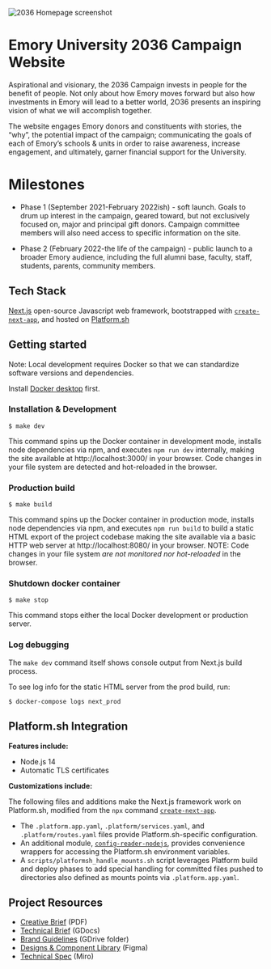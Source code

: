 ![2036 Homepage screenshot](https://i.imgur.com/Nq9CHb1.jpeg)

# Emory University 2036 Campaign Website

Aspirational and visionary, the 2036 Campaign invests in people for the
benefit of people. Not only about how Emory moves forward but also how
investments in Emory will lead to a better world, 2O36 presents an inspiring
vision of what we will accomplish together.

The website engages Emory donors and constituents with stories, the “why”, the
potential impact of the campaign; communicating the goals of each of Emory’s
schools & units in order to raise awareness, increase engagement, and ultimately,
garner financial support for the University.


# Milestones

* Phase 1 (September 2021-February 2022ish) - soft launch. Goals to drum up
  interest in the campaign, geared toward, but not exclusively focused on, major
  and principal gift donors. Campaign committee members will also need access
  to specific information on the site.

* Phase 2 (February 2022-the life of the campaign) - public launch to a broader
  Emory audience, including the full alumni base, faculty, staff, students,
  parents, community members.

## Tech Stack

[Next.js](https://nextjs.org/) open-source Javascript web framework, bootstrapped
with [`create-next-app`][create-next-app], and hosted on [Platform.sh][platform-sh]

## Getting started

Note: Local development requires Docker so that we can standardize software
versions and dependencies.

Install [Docker desktop](https://docker.com/products/docker-desktop) first.

### Installation & Development

    $ make dev

This command spins up the Docker container in development mode, installs node
dependencies via npm, and executes `npm run dev` internally, making the site
available at http://localhost:3000/ in your browser. Code changes in your
file system are detected and hot-reloaded in the browser.

### Production build

    $ make build

This command spins up the Docker container in production mode, installs node
dependencies via npm, and executes `npm run build` to build a static HTML
export of the project codebase making the site available via a basic HTTP
web server at http://localhost:8080/ in your browser. NOTE: Code changes in
your file system *are not monitored nor hot-reloaded* in the browser.

### Shutdown docker container

    $ make stop

This command stops either the local Docker development or production server.

### Log debugging

The `make dev` command itself shows console output from Next.js build process.

To see log info for the static HTML server from the prod build, run:

    $ docker-compose logs next_prod

## Platform.sh Integration

**Features include:**

* Node.js 14
* Automatic TLS certificates

**Customizations include:**

The following files and additions make the Next.js framework work on
Platform.sh, modified from the `npx` command [`create-next-app`][create-next-app].

* The `.platform.app.yaml`, `.platform/services.yaml`, and `.platform/routes.yaml`
  files provide Platform.sh-specific configuration.
* An additional module, [`config-reader-nodejs`][config-reader-nodejs], provides
  convenience wrappers for accessing the Platform.sh environment variables.
* A `scripts/platformsh_handle_mounts.sh` script leverages Platform build and
  deploy phases to add special handling for committed files pushed to directories
  also defined as mounts points via `.platform.app.yaml`.

## Project Resources

* [Creative Brief][creative-brief] (PDF)
* [Technical Brief][technical-brief] (GDocs)
* [Brand Guidelines][brand-guide] (GDrive folder)
* [Designs & Component Library][figma] (Figma)
* [Technical Spec][miro] (Miro)

[platform-sh]: https://platform.sh/marketplace/nodejs/
[create-next-app]: https://github.com/vercel/next.js/tree/canary/packages/create-next-app
[config-reader-nodejs]: https://github.com/platformsh/config-reader-nodejs
[creative-brief]: https://drive.google.com/file/d/1TFiqv9IY3kSJSGcR6pqZRUskEguNjGgA/view
[technical-brief]: https://docs.google.com/document/d/1QsFaQ1iJL__LEeZFuiLoUCdJ1gpkcrtfjijpMgwmOVw/
[brand-guide]: https://drive.google.com/drive/folders/1kmWQ2nrndwP6nzaY7_brTNkqytepOiE2
[figma]: https://www.figma.com/file/ts9PYKFK6a53xMCnplR50t/2O36
[miro]: https://miro.com/app/board/o9J_l7T5iRo=/
